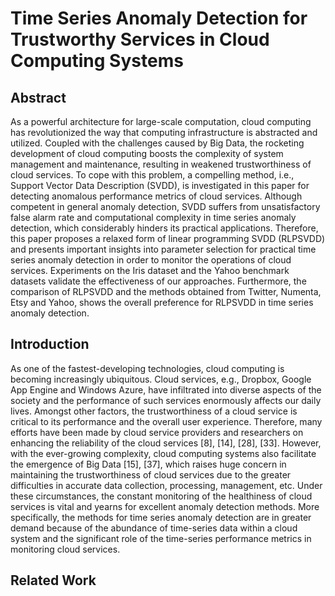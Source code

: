 # Time Series Anomaly Detection for Trustworthy Services in Cloud Computing Systems

## Abstract

As a powerful architecture for large-scale computation, cloud computing has revolutionized the way that computing infrastructure is abstracted and utilized. Coupled with the challenges caused by Big Data, the rocketing development of cloud computing boosts the complexity of system management and maintenance, resulting in weakened trustworthiness of cloud services. To cope with this problem, a compelling method, i.e., Support Vector Data Description (SVDD), is investigated in this paper for detecting anomalous performance metrics of cloud services. Although competent in general anomaly detection, SVDD suffers from unsatisfactory false alarm rate and computational complexity in time series anomaly detection, which considerably hinders its practical applications. Therefore, this paper proposes a relaxed form of linear programming SVDD (RLPSVDD) and presents important insights into parameter selection for practical time series anomaly detection in order to monitor the operations of cloud services. Experiments on the Iris dataset and the Yahoo benchmark datasets validate the effectiveness of our approaches. Furthermore, the comparison of RLPSVDD and the methods obtained from Twitter, Numenta, Etsy and Yahoo, shows the overall preference for RLPSVDD in time series anomaly detection.

## Introduction

As one of the fastest-developing technologies, cloud computing is becoming increasingly ubiquitous. Cloud services, e.g., Dropbox, Google App Engine and Windows Azure, have infiltrated into diverse aspects of the society and the performance of such services enormously affects our daily lives. Amongst other factors, the trustworthiness of a cloud service is critical to its performance and the overall user experience. Therefore, many efforts have been made by cloud service providers and researchers on enhancing the reliability of the cloud services [8], [14], [28], [33]. However, with the ever-growing complexity, cloud computing systems also facilitate the emergence of Big Data [15], [37], which raises huge concern in maintaining the trustworthiness of cloud services due to the greater difficulties in accurate data collection, processing, management, etc. Under these circumstances, the constant monitoring of the healthiness of cloud services is vital and yearns for excellent anomaly detection methods. More specifically, the methods for time series anomaly detection are in greater demand because of the abundance of time-series data within a cloud system and the significant role of the time-series performance metrics in monitoring cloud services.

## Related Work
